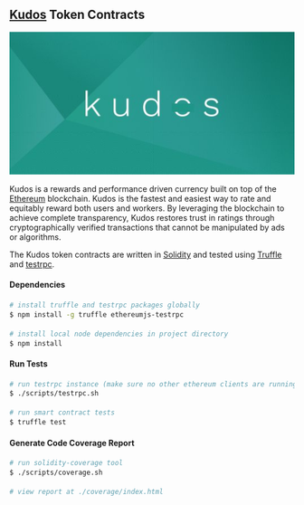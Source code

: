 ## [Kudos][kudos] Token Contracts

![Kudos](kudos.jpg)

Kudos is a rewards and performance driven currency built on top of the [Ethereum][ethereum] blockchain. Kudos is the fastest and easiest way to rate and equitably reward both users and workers. By leveraging the blockchain to achieve complete transparency, Kudos restores trust in ratings through cryptographically verified transactions that cannot be manipulated by ads or algorithms.

The Kudos token contracts are written in [Solidity][solidity] and tested using [Truffle][truffle] and [testrpc][testrpc].

#### Dependencies

```bash
# install truffle and testrpc packages globally
$ npm install -g truffle ethereumjs-testrpc

# install local node dependencies in project directory
$ npm install
```

#### Run Tests

```bash
# run testrpc instance (make sure no other ethereum clients are running)
$ ./scripts/testrpc.sh

# run smart contract tests
$ truffle test
```

#### Generate Code Coverage Report

```bash
# run solidity-coverage tool
$ ./scripts/coverage.sh

# view report at ./coverage/index.html
```

[kudos]: https://www.kudosproject.com/
[ethereum]: https://www.ethereum.org/

[solidity]: https://solidity.readthedocs.io/en/develop/
[truffle]: http://truffleframework.com/
[testrpc]: https://github.com/ethereumjs/testrpc
